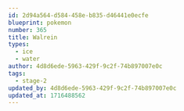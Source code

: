 ```yaml
---
id: 2d94a564-d584-458e-b835-d46441e0ecfe
blueprint: pokemon
number: 365
title: Walrein
types:
  - ice
  - water
author: 4d8d6ede-5963-429f-9c2f-74b897007e0c
tags:
  - stage-2
updated_by: 4d8d6ede-5963-429f-9c2f-74b897007e0c
updated_at: 1716488562
---
```

